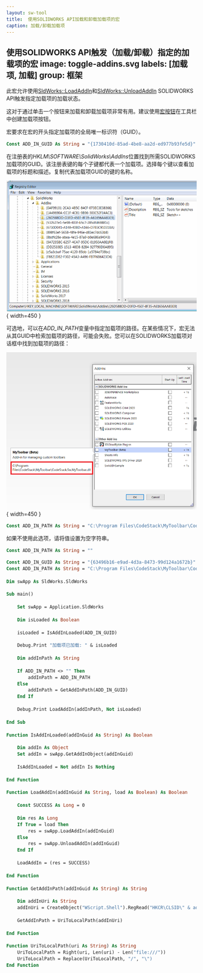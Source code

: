 ```yaml
---
layout: sw-tool
title:  使用SOLIDWORKS API加载和卸载加载项的宏
caption: 加载/卸载加载项
---
```

 使用SOLIDWORKS API触发（加载/卸载）指定的加载项的宏
image: toggle-addins.svg
labels: [加载项, 加载]
group: 框架
---
此宏允许使用[SldWorks::LoadAddIn](https://help.solidworks.com/2018/english/api/sldworksapi/solidworks.interop.sldworks~solidworks.interop.sldworks.isldworks~loadaddin.html)和[SldWorks::UnloadAddIn](https://help.solidworks.com/2018/english/api/sldworksapi/solidworks.interop.sldworks~solidworks.interop.sldworks.isldworks~unloadaddin.html) SOLIDWORKS API触发指定加载项的加载状态。

这对于通过单击一个按钮来加载和卸载加载项非常有用。建议使用[宏按钮](/docs/codestack/solidworks-api/getting-started/macros/macro-buttons/)在工具栏中创建加载项按钮。

宏要求在宏的开头指定加载项的全局唯一标识符（GUID）。

~~~ vb
Const ADD_IN_GUID As String = "{1730410d-85ad-4be8-aa2d-ed977b93fe5d}"
~~~

在注册表的*HKLM\SOFTWARE\SolidWorks\AddIns*位置找到所需SOLIDWORKS加载项的GUID。该注册表键的每个子键都代表一个加载项。选择每个键以查看加载项的标题和描述。复制代表加载项GUID的键的名称。

![注册表中的可用加载项](addins-registry.png){ width=450 }

可选地，可以在*ADD_IN_PATH*变量中指定加载项的路径。在某些情况下，宏无法从其GUID中检索加载项的路径，可能会失败。您可以在SOLIDWORKS加载项对话框中找到加载项的路径：

![SOLIDWORKS菜单中的加载项列表](addins-list.png){ width=450 }

~~~ vb
Const ADD_IN_PATH As String = "C:\Program Files\CodeStack\MyToolbar\CodeStack.Sw.MyToolbar.dll"
~~~

如果不使用此选项，请将值设置为空字符串。

~~~ vb
Const ADD_IN_PATH As String = ""
~~~

~~~ vb
Const ADD_IN_GUID As String = "{63496b16-e9ad-4d3a-8473-99d124a1672b}"
Const ADD_IN_PATH As String = "C:\Program Files\CodeStack\MyToolbar\CodeStack.Sw.MyToolbar.dll"

Dim swApp As SldWorks.SldWorks

Sub main()

    Set swApp = Application.SldWorks
    
    Dim isLoaded As Boolean
    
    isLoaded = IsAddInLoaded(ADD_IN_GUID)
    
    Debug.Print "加载项已加载: " & isLoaded
    
    Dim addInPath As String
    
    If ADD_IN_PATH <> "" Then
        addInPath = ADD_IN_PATH
    Else
        addInPath = GetAddInPath(ADD_IN_GUID)
    End If
    
    Debug.Print LoadAddIn(addInPath, Not isLoaded)
    
End Sub

Function IsAddInLoaded(addInGuid As String) As Boolean
    
    Dim addIn As Object
    Set addIn = swApp.GetAddInObject(addInGuid)
    
    IsAddInLoaded = Not addIn Is Nothing
    
End Function

Function LoadAddIn(addInGuid As String, load As Boolean) As Boolean
    
    Const SUCCESS As Long = 0
    
    Dim res As Long
    If True = load Then
        res = swApp.LoadAddIn(addInGuid)
    Else
        res = swApp.UnloadAddIn(addInGuid)
    End If
    
    LoadAddIn = (res = SUCCESS)
    
End Function

Function GetAddInPath(addInGuid As String) As String
    
    Dim addInUri As String
    addInUri = CreateObject("WScript.Shell").RegRead("HKCR\CLSID\" & addInGuid & "\InprocServer32\CodeBase")
    
    GetAddInPath = UriToLocalPath(addInUri)
    
End Function

Function UriToLocalPath(uri As String) As String
    UriToLocalPath = Right(uri, Len(uri) - Len("file:///"))
    UriToLocalPath = Replace(UriToLocalPath, "/", "\")
End Function
~~~